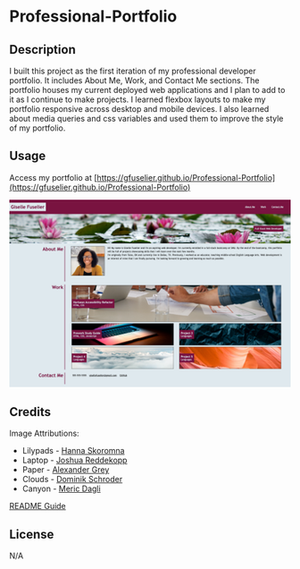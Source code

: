 # Professional-Portfolio

## Description

I built this project as the first iteration of my professional developer portfolio. It includes About Me, Work, and Contact Me sections. The portfolio houses my current deployed web applications and I plan to add to it as I continue to make projects. I learned flexbox layouts to make my portfolio responsive across desktop and mobile devices. I also learned about media queries and css variables and used them to improve the style of my portfolio.

## Usage

Access my portfolio at [https://gfuselier.github.io/Professional-Portfolio](https://gfuselier.github.io/Professional-Portfolio)

![screenshot of the portfolio](assets/images/portfolio-screenshot.png)

## Credits
Image Attributions:

* Lilypads - [Hanna Skoromna](https://unsplash.com/photos/SQ57KVVBnKE)
* Laptop - [Joshua Reddekopp](https://unsplash.com/photos/SyYmXSDnJ54?utm_source=unsplash&utm_medium=referral&utm_content=creditCopyText)
* Paper - [Alexander Grey](https://unsplash.com/photos/WqPAETBU2G8)
* Clouds - [Dominik Schroder](https://unsplash.com/photos/FIKD9t5_5zQ)
* Canyon - [Meric Dagli](https://unsplash.com/photos/5FluaSxz_UA)

[README Guide](https://coding-boot-camp.github.io/full-stack/github/professional-readme-guide)   

## License

N/A
